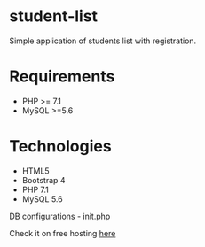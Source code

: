 # student-list

Simple application of students list with registration.

# Requirements
* PHP >= 7.1
* MySQL >=5.6
# Technologies
* HTML5
* Bootstrap 4
* PHP 7.1
* MySQL 5.6

DB configurations - init.php

Check it on free hosting [here](https://student-list.000webhostapp.com/)

